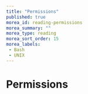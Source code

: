 ```yaml
---
title: "Permissions"
published: true
morea_id: reading-permissions
morea_summary: ""
morea_type: reading
morea_sort_order: 15
morea_labels:
 - Bash
 - UNIX
---
```


# Permissions


